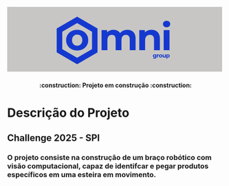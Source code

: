 ![Logo OmniGroup](./images/1.png)
<h4 align="center"> 
    :construction:  Projeto em construção  :construction:
</h4>

# Descrição do Projeto
<h2>Challenge 2025 - SPI</h2>
<h3>O projeto consiste na construção de um braço robótico com visão computacional, capaz de identifcar e pegar produtos específicos em uma esteira em movimento.</h3>

